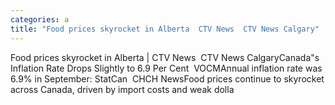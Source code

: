 ```yaml
---
categories: a
title: "Food prices skyrocket in Alberta  CTV News  CTV News Calgary"
---
```

Food prices skyrocket in Alberta | CTV News&nbsp;&nbsp;CTV News CalgaryCanada"s Inflation Rate Drops Slightly to 6.9 Per Cent&nbsp;&nbsp;VOCMAnnual inflation rate was 6.9% in September: StatCan&nbsp;&nbsp;CHCH NewsFood prices continue to skyrocket across Canada, driven by import costs and weak dolla